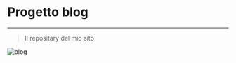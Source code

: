 # Progetto blog
---
> Il repositary del mio sito

![blog](https://source.unsplash.com/800x800/?code)
